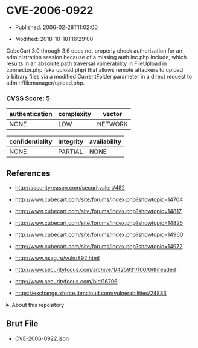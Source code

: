 # CVE-2006-0922

- Published: 2006-02-28T11:02:00

- Modified: 2018-10-18T16:29:00

CubeCart 3.0 through 3.6 does not properly check authorization for an administration session because of a missing auth.inc.php include, which results in an absolute path traversal vulnerability in FileUpload in connector.php (aka upload.php) that allows remote attackers to upload arbitrary files via a modified CurrentFolder parameter in a direct request to admin/filemanager/upload.php.

### CVSS Score: **5**

| authentication | complexity | vector |
| --- | --- | --- |
| NONE | LOW | NETWORK |

| confidentiality | integrity | availability |
| --- | --- | --- |
| NONE | PARTIAL | NONE |

## References

* http://securityreason.com/securityalert/482

* http://www.cubecart.com/site/forums/index.php?showtopic=14704

* http://www.cubecart.com/site/forums/index.php?showtopic=14817

* http://www.cubecart.com/site/forums/index.php?showtopic=14825

* http://www.cubecart.com/site/forums/index.php?showtopic=14960

* http://www.cubecart.com/site/forums/index.php?showtopic=14972

* http://www.nsag.ru/vuln/892.html

* http://www.securityfocus.com/archive/1/425931/100/0/threaded

* http://www.securityfocus.com/bid/16796

* https://exchange.xforce.ibmcloud.com/vulnerabilities/24883

<details>
<summary>About this repository</summary> 

  This repository is part of the project [Live Hack CVE](https://github.com/Live-Hack-CVE). Main website can be found [www.live-hack.org](https://www.live-hack.org) 
  
  Made by [Sn0wAlice](https://github.com/Sn0wAlice) for the people that care about security and need to have a feed of the latest CVEs. Hope you enjoy it, don't forget to star the repo and follow me on [Twitter](https://twitter.com/Sn0wAlice) and [Github](https://github.com/Sn0wAlice). And that is my [personnal website](https://www.alice-snow.me/)

  - [Home Page](https://github.com/Live-Hack-CVE)
  - [Framework](https://github.com/Live-Hack-CVE/cve-framework)
  - [CVE database](https://github.com/Live-Hack-CVE/full_database)
  - [Changelog](https://github.com/Live-Hack-CVE/Changelog)
</details>

## Brut File

* [CVE-2006-0922.json](https://raw.githubusercontent.com/Live-Hack-CVE/full_database/main/cves/2006/CVE-2006-0922.json)

